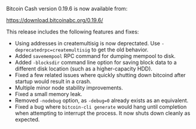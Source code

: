 Bitcoin Cash version 0.19.6 is now available from:

  <https://download.bitcoinabc.org/0.19.6/>

This release includes the following features and fixes:
 - Using addresses in createmultisig is now deprectated. Use `-deprecatedrpc=createmultisig` to get the old behavior.
 - Added `savemempool` RPC command for dumping mempool to disk.
 - Added `-blocksdir` command line option for saving block data to a different disk location (such as a higher-capacity HDD).
 - Fixed a few related issues where quickly shutting down bitcoind after startup would result in a crash.
 - Multiple minor node stability improvements.
 - Fixed a small memory leak.
 - Removed `-nodebug` option, as `-debug=0` already exists as an equivalent.
 - Fixed a bug where `bitcoin-cli generate` would hang until completion when attempting to interrupt the process.
   It now shuts down cleanly as expected.
